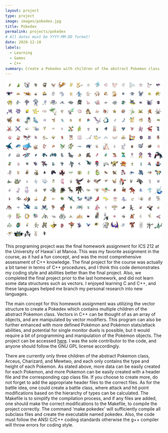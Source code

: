 ```yaml
---
layout: project
type: project
image: images/pokedex.jpg
title: Pokedex
permalink: projects/pokedex
# All dates must be YYYY-MM-DD format!
date: 2020-12-10
labels:
  - Learning
  - Games
  - C++
summary: Create a Pokedex with children of the abstract Pokemon class
---
```


<img class="ui left floated small image" src="../images/pokedex.jpg">

This programing project was the final homework assignment for ICS 212 at the University of Hawai\`i at Manoa. This was my favorite assignment in the course, as it had a fun concept, and was the most comprehensive assessment of C++ knowledge. The final project for the course was actually a bit tamer in terms of C++ procedures, and I think this code demonstrates my coding style and abilities better than the final project. Also, we completed the final project prior to the last homework, and did not learn some data structures such as vectors. I enjoyed learning C and C++, and these languages helped me branch my personal research into new languages.

The main concept for this homework assignment was utilizing the vector structure to create a Pokedex which contains multiple children of the abstract Pokemon class. Vectors in C++ can be thought of as an array of objects, and are manipulated by vector modifiers. This program can also be further enhanced with more defined Pokémon and Pokémon stats/attack abilities, and potential for single monitor duels is possible, but it would require a bit of programming and manipulation of the Pokémon objects. The project can be accessed [here](https://github.com/syhv-git/pokedex). I was the sole contributor to the code, and anyone should follow the GNU GPL license accordingly.

There are currently only three children of the abstract Pokemon class, Arceus, Charizard, and Mewtwo, and each only contains the type and height of each Pokemon. As stated above, more data can be easily created for each Pokemon, and more Pokemon can be easily created with a header file and the corresponding cpp class file. If you choose to create more, do not forget to add the appropriate header files to the correct files. As for the battle idea, one could create a battle class, where attack and hit point modifications based on the hierarchy of types can be calculated. The Makefile is to simplify the compilation process, and if any files are added, one should make the correct modifications to the Makefile, to compile the project correctly. The command 'make pokedex' will sufficiently compile all subclass files and create the executable named pokedex. Also, the code must follow the ANSI C/C++ coding standards otherwise the g++ compiler will throw errors for coding style.
